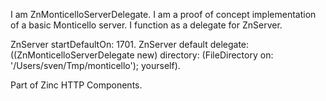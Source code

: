 I am ZnMonticelloServerDelegate.
I am a proof of concept implementation of a basic Monticello server.
I function as a delegate for ZnServer.

ZnServer startDefaultOn: 1701.
ZnServer default delegate: ((ZnMonticelloServerDelegate new) 
									directory: (FileDirectory on: '/Users/sven/Tmp/monticello'); 
									yourself).

Part of Zinc HTTP Components.